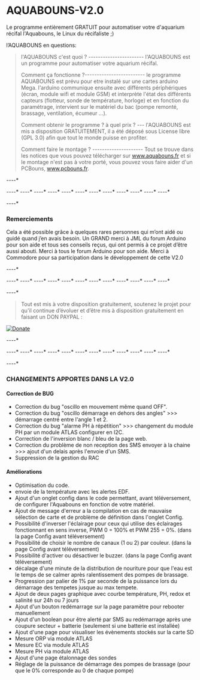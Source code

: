 # AQUABOUNS-V2.0
Le programme entièrement GRATUIT pour automatiser votre d'aquarium récifal
l'Aquabouns, le Linux du récifaliste ;)

l’AQUABOUNS en questions:  
> l'AQUABOUNS c'est quoi ? ----------------------- l'AQUABOUNS est un programme pour automatiser votre aquarium récifal. 
> 
> Comment ça fonctionne ?------------------------- le programme AQUABOUNS est prévu pour etre instalé sur une cartes arduino Mega. l'arduino communique ensuite avec différents périphériques (écran, module wifi et module GSM) et interprète l'état des différents capteurs (flotteur, sonde de température, horloge) et en fonction du paramétrage, intervient sur le matériel du bac (pompe remonté, brassage, ventilation, écumeur ...). 
> 
> Comment obtenir le programme ? à quel prix ? --- l'AQUABOUNS est mis a disposition GRATUITEMENT, il a été déposé sous License libre (GPL 3.0) afin que tout le monde puisse en profiter. 
> 
> Comment faire le montage ? --------------------- Tout se trouve dans les notices que vous pouvez télécharger sur www.aquabouns.fr et si le montage n'est pas à votre porté, vous pouvez vous faire aider d'un PCBouns, www.pcbouns.fr. 

 *-*-*-*-*
 
 *-*-*-*-* *-*-*-*-* *-*-*-*-* *-*-*-*-* *-*-*-*-* *-*-*-*-* *-*-*-*-* *-*-*-*-* *-*-*-*-* *-*-*-*-* *-*-*-*-* *-*-*-*-*
 
 *-*-*-*-*

### Remerciements
Cela a été possible grâce à quelques rares personnes qui m’ont aidé ou guidé quand j’en avais besoin.
Un GRAND merci à JML du forum Arduino pour son aide et tous ses conseils reçus, qui ont permis à ce projet d’être aussi abouti.
Merci à tous le forum Arduino pour son aide.
Merci à Commodore pour sa participation dans le développement de cette V2.0

 *-*-*-*-*
 
 *-*-*-*-* *-*-*-*-* *-*-*-*-* *-*-*-*-* *-*-*-*-* *-*-*-*-* *-*-*-*-* *-*-*-*-* *-*-*-*-* *-*-*-*-* *-*-*-*-* *-*-*-*-*
 
 *-*-*-*-*
 
> Tout est mis à votre disposition gratuitement, soutenez le projet pour qu'il continue d’évoluer et d’être mis à disposition gratuitement en faisant un DON PAYPAL : 

 [![Donate](https://img.shields.io/badge/paypal-donate-yellow.svg)](https://www.paypal.com/paypalme/ProjetAquabouns)
 
 *-*-*-*-*
 
 *-*-*-*-* *-*-*-*-* *-*-*-*-* *-*-*-*-* *-*-*-*-* *-*-*-*-* *-*-*-*-* *-*-*-*-* *-*-*-*-* *-*-*-*-* *-*-*-*-* *-*-*-*-*
 
 *-*-*-*-*
 
### CHANGEMENTS APPORTES DANS LA V2.0

#### Correction de BUG

- Correction du bug "oscillo en mouvement même quand OFF".
- Correction du bug "oscillo démarrage en dehors des angles" >>> démarrage centré entre l'angle 1 et 2.
- Correction du bug "alarme PH à répétition" >>> changement du module PH par un module ATLAS configurer en I2C.
- Correction de l'inversion blanc / bleu de la page web.
- Correction du problème de non reception des SMS envoyer à la chaine >>> ajout d'un delais après l'envoie d'un SMS.
- Suppression de la gestion du RAC

#### Améliorations
- Optimisation du code.
- envoie de la température avec les alertes EDF. 
- Ajout d'un onglet config dans le code permettant, avant téléversement, de configurer l'Aquabouns en fonction de votre matériel.
- Ajout de message d'erreur a la compilation en cas de mauvaise sélection de carte et de problème de définition dans l'onglet Config.
- Possibilité d'inverser l'éclairage pour ceux qui utilise des éclairages fonctionnant en sens inverse, PWM 0 = 100% et PWM 255 = 0%. (dans la page Config avant téléversement)
- Possibilité de choisir le nombre de canaux (1 ou 2) par couleur. (dans la page Config avant téléversement)
- Possibilité d'activer ou désactiver le buzzer. (dans la page Config avant téléversement)
- décalage d'une minute de la distribution de nouriture pour que l'eau est le temps de se calmer après ralentissement des pompes de brassage.
- Progression par palier de 1% par seconde de la puissance lors du démarrage des tempetes jusque au max tempete.
- Ajout de deux pages graphique avec courbe température, PH, redox et salinité sur 24h ou 7 jours
- Ajout d'un bouton redémarrage sur la page paramètre pour rebooter manuellement
- Ajout d'un boolean pour être alerté par SMS au redémarrage après une coupure secteur + batterie (seulement si une batterie est installée)
- Ajout d'une page pour visualiser les évènements stockés sur la carte SD
- Mesure ORP via module ATLAS
- Mesure EC via module ATLAS
- Mesure PH via module ATLAS
- Ajout d'une page étalonnage des sondes
- Réglage de la puissance de démarrage des pompes de brassage (pour que le 0% corresponde au 0 de chaque pompe)
